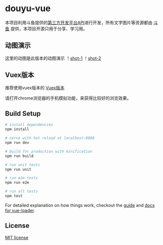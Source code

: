 # douyu-vue

本项目利用斗鱼提供的[第三方开发平台API](http://dev-bbs.douyutv.com/forum.php?mod=viewthread&tid=113&extra=page%3D1)进行开发，所有文字图片等资源都由 [斗鱼](http://www.douyu.com/) 提供，本项目开源只用于分享、学习用。

## 动图演示
这里的动图是此版本的动图演示
！[shot-1](https://github.com/axhello/douyu-vue/blob/master/screenshot/shot-1.gif)
！[shot-2](https://github.com/axhello/douyu-vue/blob/master/screenshot/shot-2.gif)

## Vuex版本
推荐使用vuex版本的 [Vuex版本](https://github.com/axhello/vuex-douyu)

请打开chrome浏览器的手机模拟功能，来获得比较好的浏览效果。

## Build Setup

``` bash
# install dependencies
npm install

# serve with hot reload at localhost:8080
npm run dev

# build for production with minification
npm run build

# run unit tests
npm run unit

# run e2e tests
npm run e2e

# run all tests
npm test
```

For detailed explanation on how things work, checkout the [guide](http://vuejs-templates.github.io/webpack/) and [docs for vue-loader](http://vuejs.github.io/vue-loader).

## License

[MIT license](https://github.com/axhello/douyu-vue/blob/master/LICENSE)
